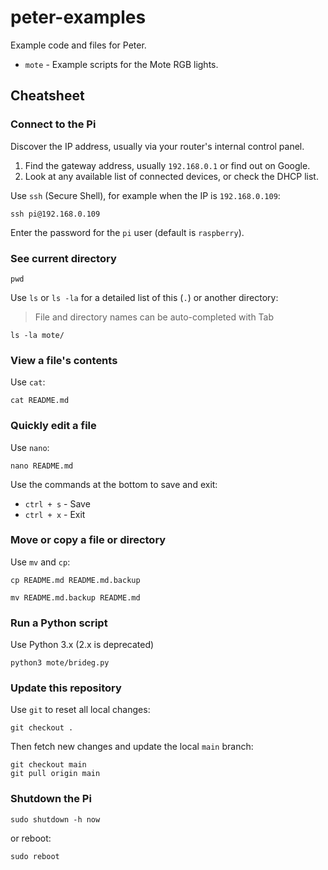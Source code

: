 # peter-examples

Example code and files for Peter.

* `mote` - Example scripts for the Mote RGB lights.


## Cheatsheet

### Connect to the Pi

Discover the IP address, usually via your router's internal control panel.

1. Find the gateway address, usually `192.168.0.1` or find out on Google.
2. Look at any available list of connected devices, or check the DHCP list.

Use `ssh` (Secure Shell), for example when the IP is `192.168.0.109`:

```shell
ssh pi@192.168.0.109
```

Enter the password for the `pi` user (default is `raspberry`).

### See current directory

```shell
pwd
```

Use `ls` or `ls -la` for a detailed list of this (`.`) or another directory:

> File and directory names can be auto-completed with Tab

```shell
ls -la mote/
```

### View a file's contents

Use `cat`:

```shell
cat README.md
```

### Quickly edit a file

Use `nano`:

```shell
nano README.md
```

Use the commands at the bottom to save and exit:

* `ctrl + s` - Save
* `ctrl + x` - Exit

### Move or copy a file or directory

Use `mv` and `cp`:

```shell
cp README.md README.md.backup
```

```shell
mv README.md.backup README.md
```

### Run a Python script

Use Python 3.x (2.x is deprecated)

```shell
python3 mote/brideg.py
```

### Update this repository

Use `git` to reset all local changes:

```shell
git checkout .
```

Then fetch new changes and update the local `main` branch:

```shell
git checkout main
git pull origin main
```

### Shutdown the Pi

```shell
sudo shutdown -h now
```

or reboot:

```shell
sudo reboot
```
